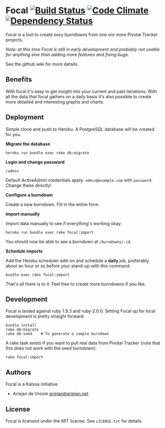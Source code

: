 # Focal [![Build Status](https://travis-ci.org/kabisaict/focal.png?branch=master)](https://travis-ci.org/kabisaict/focal) [![Code Climate](https://codeclimate.com/github/kabisaict/focal.png)](https://codeclimate.com/github/kabisaict/focal) [![Dependency Status](https://gemnasium.com/kabisaict/focal.png)](https://gemnasium.com/kabisaict/focal)

Focal is a tool to create sexy burndowns from one ore more Pivotal Tracker
projects.

_Note: at this time Focal is still in early development and probably not
usable for anything else than adding more features and fixing bugs._

See the github wiki for more details.

## Benefits

With focal it's easy to get insight into your current and past iterations. With
all the data that focal gathers on a daily basis it's also possible to create 
more detailed and interesting graphs and charts.

## Deployment

Simple clone and push to Heroku. A PostgreSQL database will be created for you.

**Migrate the database**

    heroku run bundle exec rake db:migrate
    
**Login and change password**

    /admin

Default ActiveAdmin credentials apply: `admin@example.com` with `password`. 
Change these directly!

**Configure a burndown**

Create a new burndown. Fill in the entire form. 

**Import manually**

Import data manually to see if everything's working okay:

    heroku run bundle exec rake focal:import
    
You should now be able to see a burndown at `/burndowns/:id`.

**Schedule imports**

Add the Heroku scheduler add-on and schedule a **daily** job, preferably
about an hour or so before your stand-up with this command:

    bundle exec rake focal:import

That's all there is to it. Feel free to create more burndowns if you like.

## Development

Focal is tested against ruby 1.9.3 and ruby-2.0.0. Setting Focal up for local
development is pretty straight forward:

    bundle install
    rake db:migrate
    rake db:seed    # To generate a sample burndown

A rake task exists if you want to pull real data from Pivotal Tracker (note that
this does not work with the seed burndown):

    rake focal:import

## Authors

Focal is a Kabisa initiative.

 * Ariejan de Vroom <ariejan@ariejan.net>

## License

Focal is licensed under the MIT license. See `LICENSE.txt` for details.
